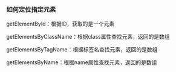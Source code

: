 ### 如何定位指定元素
getElementById：根据ID，获取的是一个元素

getElementsByClassName：根据class属性查找元素，返回的是数组

getElementsByTagName：根据标签名查找元素，返回的是数组

getElementsByName：根据name属性查找元素，返回的是数组
